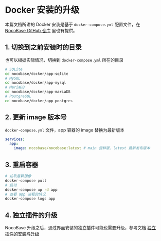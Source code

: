 # Docker 安装的升级

<Alert>

本篇文档所讲的 Docker 安装是基于 `docker-compose.yml` 配置文件，在 [NocoBase GitHub 仓库](https://github.com/nocobase/nocobase/tree/main/docker) 里也有提供。

</Alert>

## 1. 切换到之前安装时的目录

也可以根据实际情况，切换到 `docker-compose.yml` 所在的目录

```bash
# SQLite
cd nocobase/docker/app-sqlite
# MySQL
cd nocobase/docker/app-mysql
# MariaDB
cd nocobase/docker/app-mariaDB
# PostgreSQL
cd nocobase/docker/app-postgres
```

## 2. 更新 image 版本号

`docker-compose.yml` 文件，app 容器的 image 替换为最新版本

```yml
services:
  app:
    image: nocobase/nocobase:latest # main 尝鲜版、latest 最新发布版本
```

## 3. 重启容器

```bash
# 拉取最新镜像
docker-compose pull
# 启动
docker-compose up -d app
# 查看 app 进程的情况
docker-compose logs app
```

## 4. 独立插件的升级

NocoBase 升级之后，通过界面安装的独立插件可能也需要升级，参考文档 [独立插件的安装与升级](/welcome/getting-started/plugin)
